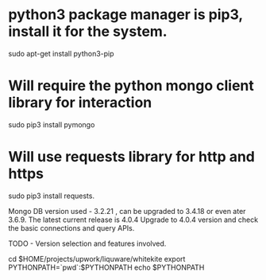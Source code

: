 # python3 package manager is pip3, install it for the system.
sudo apt-get install python3-pip
# Will require the python mongo client library for interaction
sudo pip3 install pymongo
# Will use requests library for http and https
sudo pip3 install requests.

Mongo DB version used - 3.2.21 , can be upgraded to 3.4.18 or even ater 3.6.9. The latest current release is 4.0.4
Upgrade to 4.0.4 version and check the basic connections and query APIs.

TODO - Version selection and features involved.

cd $HOME/projects/upwork/liquware/whitekite
export PYTHONPATH=`pwd`:$PYTHONPATH
echo $PYTHONPATH
